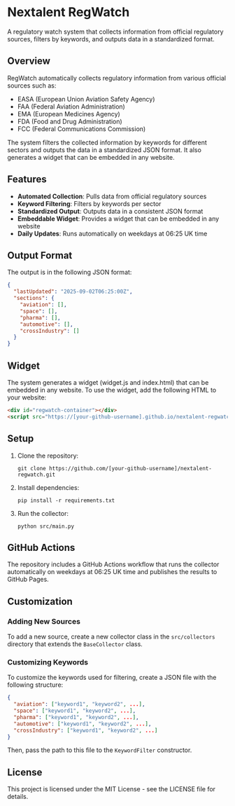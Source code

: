 # Nextalent RegWatch

A regulatory watch system that collects information from official regulatory sources, filters by keywords, and outputs data in a standardized format.

## Overview

RegWatch automatically collects regulatory information from various official sources such as:
- EASA (European Union Aviation Safety Agency)
- FAA (Federal Aviation Administration)
- EMA (European Medicines Agency)
- FDA (Food and Drug Administration)
- FCC (Federal Communications Commission)

The system filters the collected information by keywords for different sectors and outputs the data in a standardized JSON format. It also generates a widget that can be embedded in any website.

## Features

- **Automated Collection**: Pulls data from official regulatory sources
- **Keyword Filtering**: Filters by keywords per sector
- **Standardized Output**: Outputs data in a consistent JSON format
- **Embeddable Widget**: Provides a widget that can be embedded in any website
- **Daily Updates**: Runs automatically on weekdays at 06:25 UK time

## Output Format

The output is in the following JSON format:

```json
{
  "lastUpdated": "2025-09-02T06:25:00Z",
  "sections": {
    "aviation": [],
    "space": [],
    "pharma": [],
    "automotive": [],
    "crossIndustry": []
  }
}
```

## Widget

The system generates a widget (widget.js and index.html) that can be embedded in any website. To use the widget, add the following HTML to your website:

```html
<div id="regwatch-container"></div>
<script src="https://[your-github-username].github.io/nextalent-regwatch/widget.js"></script>
```

## Setup

1. Clone the repository:
   ```
   git clone https://github.com/[your-github-username]/nextalent-regwatch.git
   ```

2. Install dependencies:
   ```
   pip install -r requirements.txt
   ```

3. Run the collector:
   ```
   python src/main.py
   ```

## GitHub Actions

The repository includes a GitHub Actions workflow that runs the collector automatically on weekdays at 06:25 UK time and publishes the results to GitHub Pages.

## Customization

### Adding New Sources

To add a new source, create a new collector class in the `src/collectors` directory that extends the `BaseCollector` class.

### Customizing Keywords

To customize the keywords used for filtering, create a JSON file with the following structure:

```json
{
  "aviation": ["keyword1", "keyword2", ...],
  "space": ["keyword1", "keyword2", ...],
  "pharma": ["keyword1", "keyword2", ...],
  "automotive": ["keyword1", "keyword2", ...],
  "crossIndustry": ["keyword1", "keyword2", ...]
}
```

Then, pass the path to this file to the `KeywordFilter` constructor.

## License

This project is licensed under the MIT License - see the LICENSE file for details.